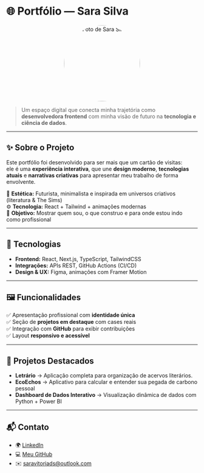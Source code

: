 # 🌐 Portfólio — Sara Silva  

<p align="center">
  <img src="https://i.imgur.com/31XMamW.png" alt="Foto de Sara Silva" width="200" style="border-radius: 50%;" />
</p>

> Um espaço digital que conecta minha trajetória como **desenvolvedora frontend** com minha visão de futuro na **tecnologia e ciência de dados**.  

---

## ✨ Sobre o Projeto  

Este portfólio foi desenvolvido para ser mais que um cartão de visitas:  
ele é uma **experiência interativa**, que une **design moderno**, **tecnologias atuais** e **narrativas criativas** para apresentar meu trabalho de forma envolvente.  

🎨 **Estética:** Futurista, minimalista e inspirada em universos criativos (literatura & The Sims)  
⚙️ **Tecnologia:** React + Tailwind + animações modernas  
📌 **Objetivo:** Mostrar quem sou, o que construo e para onde estou indo como profissional  

---

## 🚀 Tecnologias  

- **Frontend:** React, Next.js, TypeScript, TailwindCSS  
- **Integrações:** APIs REST, GitHub Actions (CI/CD)  
- **Design & UX:** Figma, animações com Framer Motion  

---

## 🖼️ Funcionalidades  

✅ Apresentação profissional com **identidade única**  
✅ Seção de **projetos em destaque** com cases reais  
✅ Integração com **GitHub** para exibir contribuições  
✅ Layout **responsivo e acessível**  

---

## 📌 Projetos Destacados  

- **Letrário** → Aplicação completa para organização de acervos literários.  
- **EcoEchos** → Aplicativo para calcular e entender sua pegada de carbono pessoal 
- **Dashboard de Dados Interativo** → Visualização dinâmica de dados com Python + Power BI  

---

## 📬 Contato  

- 🌍 [LinkedIn](https://www.linkedin.com/in/saravssilva/)  
- 💻 [Meu GitHub](https://github.com/SaraVSSILVA)  
- ✉️ saravitoriads@outlook.com  
